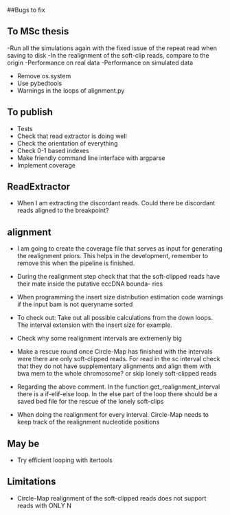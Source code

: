 ##Bugs to fix


## To MSc thesis

-Run all the simulations again with the fixed issue of the repeat read when saving to disk
-In the realignment of the soft-clip reads, compare to the origin
-Performance on real data
-Performance on simulated data
- Remove os.system
- Use pybedtools
- Warnings in the loops of alignment.py

## To publish

- Tests
- Check that read extractor is doing well
- Check the orientation of everything
- Check 0-1 based indexes
- Make friendly command line interface with argparse
- Implement coverage

## ReadExtractor
- When I am extracting the discordant reads. Could there be discordant reads aligned to the breakpoint?

## alignment
- I am going to create the coverage file that serves as input for generating the realignment priors. This helps in the development,
remember to remove this when the pipeline is finished.

- During the realignment step check that that the soft-clipped reads have their mate inside the putative eccDNA bounda-
ries

- When programming the insert size distribution estimation code warnings if the input bam is not queryname sorted

- To check out: Take out all possible calculations from the down loops. The interval extension with the insert size for example.

- Check why some realignment intervals are extremenly big



- Make a rescue round once Circle-Map has finished with the intervals were there are only soft-clipped reads. For read in
the sc interval check that they do not have supplementary alignments and align them with bwa mem to the whole chromosome?
or skip lonely soft-clipped reads

- Regarding the above comment. In the function get_realignment_interval there is a if-elif-else loop. In the else part of the
loop there should be a saved bed file for the rescue of the lonely soft-clips

- When doing the realignment for every interval. Circle-Map needs to keep track of the realignment nucleotide positions


## May be

- Try efficient looping with itertools

## Limitations

- Circle-Map realignment of the soft-clipped reads does not support reads with ONLY N